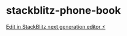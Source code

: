 # stackblitz-phone-book

[Edit in StackBlitz next generation editor ⚡️](https://stackblitz.com/~/github.com/straiforos/stackblitz-phone-book)